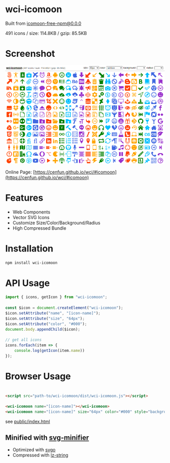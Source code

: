 # wci-icomoon
Built from [icomoon-free-npm@0.0.0](https://github.com/Keyamoon/IcoMoon-Free)  

491 icons / size: 114.8KB / gzip: 85.5KB  



# Screenshot
![screenshot](public/screenshot.png)

Online Page: [https://cenfun.github.io/wci/#icomoon](https://cenfun.github.io/wci/#icomoon)

# Features
* Web Components
* Vector SVG Icons 
* Customize Size/Color/Background/Radius
* High Compressed Bundle
# Installation
```sh
npm install wci-icomoon
```
# API Usage
```js
import { icons, getIcon } from "wci-icomoon";

const $icon = document.createElement("wci-icomoon");
$icon.setAttribute("name", "[icon-name]");
$icon.setAttribute("size", "64px");
$icon.setAttribute("color", "#000");
document.body.appendChild($icon);

// get all icons
icons.forEach(item => {
    console.log(getIcon(item.name))
});
```
# Browser Usage
```html

<script src="path-to/wci-icomoon/dist/wci-icomoon.js"></script>

<wci-icomoon name="[icon-name]"></wci-icomoon>
<wci-icomoon name="[icon-name]" size="64px" color="#000" style="background:#f5f5f5;"></wci-icomoon>
```
see [public/index.html](public/index.html)

## Minified with [svg-minifier](https://github.com/cenfun/svg-minifier)
* Optimized with [svgo](https://github.com/svg/svgo)
* Compressed with [lz-string](https://github.com/pieroxy/lz-string)